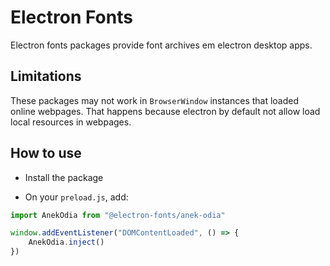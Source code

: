# Electron Fonts

Electron fonts packages provide font archives em electron desktop apps.

## Limitations

These packages may not work in `BrowserWindow` instances that loaded online webpages. That happens because electron by default not allow load local resources in webpages.

## How to use

* Install the package

* On your `preload.js`, add:

```ts
import AnekOdia from "@electron-fonts/anek-odia"

window.addEventListener("DOMContentLoaded", () => {
    AnekOdia.inject()
})
```